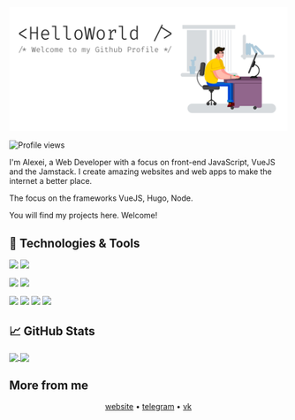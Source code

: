 [![Alex Soin - Web Developer](bg.png)](https://zencod.ru/)

![Profile views](https://gpvc.arturio.dev/alexsoin)

I'm Alexei, a Web Developer with a focus on front-end JavaScript, VueJS and the Jamstack. I create amazing websites and web apps to make the internet a better place.

The focus on the frameworks VueJS, Hugo, Node.

You will find my projects here. Welcome!

## 🔧 Technologies & Tools

![](https://img.shields.io/badge/OS-Ubuntu-informational?style=for-the-badge&logo=ubuntu)
![](https://img.shields.io/badge/Shell-fish-informational?style=for-the-badge&logo=gnu-bash&logoColor=white)

![](https://img.shields.io/badge/Editor-Web_Storm-informational?style=for-the-badge&logo=webstorm)
![](https://img.shields.io/badge/Editor-VS_Code-informational?style=for-the-badge&logo=visual-studio-code)

![](https://img.shields.io/badge/Code-JavaScript-informational?style=for-the-badge&logo=javascript)
![](https://img.shields.io/badge/Code-electron-informational?style=for-the-badge&logo=electron&logoColor=white)
![](https://img.shields.io/badge/Code-Vue-informational?style=for-the-badge&logo=vue.js)
![](https://img.shields.io/badge/Code-Nuxt-informational?style=for-the-badge&logo=nuxt.js)

## &#x1f4c8; GitHub Stats

<a href="https://github.com/alexsoin">
  <img align="center" src="https://github-readme-stats.vercel.app/api/top-langs/?username=alexsoin&hide=html&hide_border=true&theme=graywhite" />
</a>
<a href="https://github.com/alexsoin">
  <img align="center" src="https://github-readme-stats.vercel.app/api?username=alexsoin&show_icons=true&theme=graywhite&hide_border=true" />
</a>

## More from me

<p align="center">
  <a href="https://zencod.ru">website</a> •
  <a href="https://t.me/alexsoin">telegram</a> •
  <a href="https://vk.com/alexsoin">vk</a> 
</p>
